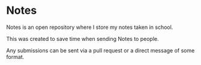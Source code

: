 # Notes

Notes is an open repository where I store my notes taken in school.

This was created to save time when sending Notes to people.

Any submissions can be sent via a pull request or a direct message of some format.
